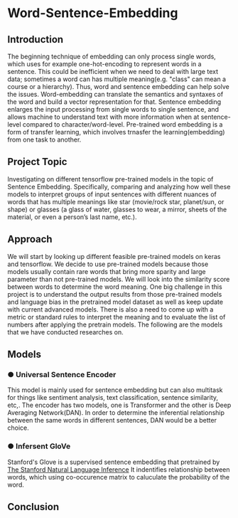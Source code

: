# Word-Sentence-Embedding

## Introduction
The beginning technique of embedding can only process single words, which uses for example one-hot-encoding to represent words in a sentence. This could be inefficient when we need to deal with large text data; sometimes a word can has multiple meaning(e.g. "class" can mean a course or a hierarchy). Thus, word and sentence embedding can help solve the issues. Word-embedding can translate the semantics and syntaxes of the word and build a vector representation for that. Sentence embedding enlarges the input processing from single words to single sentence, and allows machine to understand text with more information when at sentence-level compared to character/word-level. Pre-trained word embedding is a form of transfer learning, which involves trnasfer the learning(embedding) from one task to another. 

## Project Topic
Investigating on different tensorflow pre-trained models in the topic of Sentence Embedding. Specifically, comparing and analyzing how well these models to interpret groups of input sentences with different nuances of words that has multiple meanings like star (movie/rock star, planet/sun, or
shape) or glasses (a glass of water, glasses to wear, a mirror, sheets of the material, or
even a person’s last name, etc.).

## Approach
We will start by looking up different feasible pre-trained models on keras and tensorflow. We decide to use pre-trained models because those models usually contain rare words that bring more sparity and large parameter than not pre-trained models. We will
look into the similarity score between words to determine the word meaning. One big challenge in
this project is to understand the output results from those pre-trained models and
language bias in the pretrained model dataset as well as keep update with current advanced models. There is also a need to come up with a
metric or standard rules to interpret the meaning and to evaluate the list of numbers after
applying the pretrain models. The following are the models that we have conducted researches
on.

## Models 
### ● Universal Sentence Encoder
This model is mainly used for sentence embedding but can also multitask for things like
sentiment analysis, text classification, sentence similarity, etc,. The encoder has two
models, one is Transformer and the other is Deep Averaging Network(DAN). In order to
determine the inferential relationship between the same words in different sentences,
DAN would be a better choice.
 
### ● Infersent GloVe
Stanford's Glove is a supervised sentence embedding that pretrained by <a href="https://nlp.stanford.edu/projects/snli/">The Stanford Natural Language Inference</a> 
It indentifies relationship between words, which using co-occurence matrix to caluculate the probability of the word.   

## Conclusion
